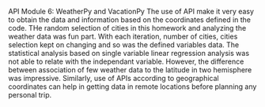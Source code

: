 API Module 6: WeatherPy and VacationPy
The use of API make it very easy to obtain the data and information based on the coordinates defined in the code. 
THe random selection of cities in this homework and analyzing the weather data was fun part. With each iteration, number of cities, cities selection kept on changing and so was the defined variables data.
The statistical analysis based on single variable linear regression analysis was not able to relate with the independant variable. However, the difference between association of few weather data to the latitude in two hemisphere was impressive.
Similarly, use of APIs according to geographical coordinates can help in getting data in remote locations before planning any personal trip. 
